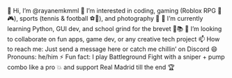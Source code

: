 👋 Hi, I’m @rayanemkmml
👀 I’m interested in coding, gaming (Roblox RPG 🔫🎮), sports (tennis & football ⚽🎾), and photography 📸
🌱 I’m currently learning Python, GUI dev, and school grind for the brevet 😤📚
💞️ I’m looking to collaborate on fun apps, game dev, or any creative tech project
📫 How to reach me: Just send a message here or catch me chillin’ on Discord
😄 Pronouns: he/him
⚡ Fun fact: I play Battleground Fight with a sniper + pump combo like a pro 💥 and support Real Madrid till the end 🏆
<!---
rayanemkmml/rayanemkmml is a ✨ special ✨ repository because its `README.md` (this file) appears on your GitHub profile.
You can click the Preview link to take a look at your changes.
--->
